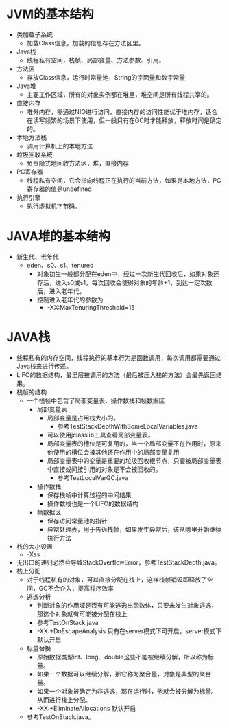 
# JVM的基本结构
- 类加载子系统
	- 加载Class信息，加载的信息存在方法区里。
- Java栈
	- 线程私有空间，栈帧、局部变量、方法参数、引用。 
- 方法区
	- 存放Class信息，运行时常量池，String的字面量和数字常量 
- Java堆
	- 主要工作区域，所有的对象实例都在堆里，堆空间是所有线程共享的。 
- 直接内存
	- 堆外内存，需通过NIO进行访问，直接内存的访问性能优于堆内存，适合在读写频繁的场景下使用，但一般只有在GC时才能释放，释放时间是确定的。
- 本地方法栈
	- 调用计算机上的本地方法 
- 垃圾回收系统
	- 负责隐式地回收方法区，堆，直接内存
- PC寄存器
	- 线程私有空间，它会指向线程正在执行的当前方法，如果是本地方法，PC寄存器的值是undefined
- 执行引擎
	- 执行虚拟机字节码。

# JAVA堆的基本结构
- 新生代、老年代  
	- eden、s0、s1、tenured
		- 对象初生一般都分配在eden中，经过一次新生代回收后，如果对象还存活，进入s0或s1，每次回收会使得对象的年龄+1，到达一定次数后，进入老年代。
		- 控制进入老年代的参数为 
			- -XX:MaxTenuringThreshold=15
	
# JAVA栈
- 线程私有的内存空间，线程执行的基本行为是函数调用，每次调用都需要通过Java栈来进行传递。
- LIFO的数据结构，最里层被调用的方法（最后被压入栈的方法）会最先返回结果。
- 栈帧的结构
	- 一个栈帧中包含了局部变量表、操作数栈和帧数据区
		- 局部变量表
			- 局部变量是占用栈大小的。
				- 参考TestStackDepthWithSomeLocalVariables.java
			- 可以使用jclasslib工具查看局部变量表。
			- 局部变量表的槽位是可复用的，当一个局部变量不在作用时，原来他使用的槽位会被其他还在作用中的局部变量复用
			- 局部变量表中的变量是重要的垃圾回收根节点，只要被局部变量表中直接或间接引用的对象是不会被回收的。
				- 参考TestLocalVarGC.java
		- 操作数栈
			- 保存栈帧中计算过程的中间结果
			- 操作数栈也是一个LIFO的数据结构
		- 帧数据区
			- 保存访问常量池的指针
			- 异常处理表，用于告诉栈帧，如果发生异常后，该从哪里开始继续执行方法
- 栈的大小设置
	- -Xss
- 无出口的递归必然会导致StackOverflowError，参考TestStackDepth.java。
- 栈上分配
	- 对于线程私有的对象，可以直接分配在栈上，这样栈帧销毁即释放了空间，GC不会介入，提高程序效率
	- 逃逸分析
		- 判断对象的作用域是否有可能逃逸出函数体，只要未发生对象逃逸，那这个对象就有可能被分配在栈上
		- 参考TestOnStack.java
		- -XX:+DoEscapeAnalysis 只有在server模式下可开启，server模式下默认开启
	- 标量替换
		- 原始数据类型int、long、double这些不能被继续分解，所以称为标量。
		- 如果一个数据可以继续分解，那它称为聚合量，对象是典型的聚合量。
		- 如果一个对象被确定为非逃逸，那在运行时，他就会被分解为标量。从而进行栈上分配。
		- -XX:+EliminateAllocations 默认开启
	- 参考TestOnStack.java。


